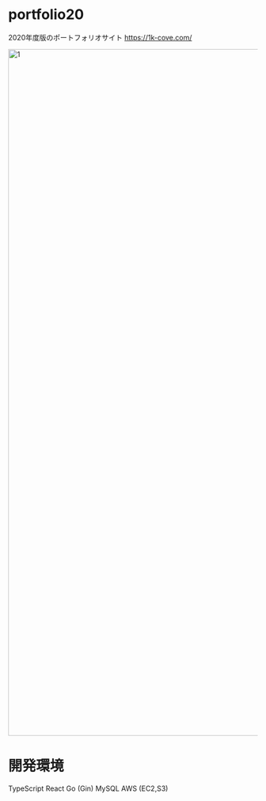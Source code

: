 # portfolio20

2020年度版のポートフォリオサイト
https://1k-cove.com/

 <img width="1388" alt="1" src="https://user-images.githubusercontent.com/46051957/95421107-b0637b80-0977-11eb-852e-929bbeee340a.png">

# 開発環境
  TypeScript
  React
  Go (Gin)
  MySQL
  AWS (EC2,S3)
